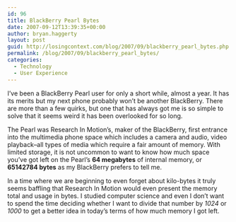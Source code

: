 ```yaml
---
id: 96
title: BlackBerry Pearl Bytes
date: 2007-09-12T13:39:35+00:00
author: bryan.haggerty
layout: post
guid: http://losingcontext.com/blog/2007/09/blackberry_pearl_bytes.php
permalink: /blog/2007/09/blackberry_pearl_bytes/
categories:
  - Technology
  - User Experience
---
```

I&#8217;ve been a BlackBerry Pearl user for only a short while, almost a year. It has its merits but my next phone probably won&#8217;t be another BlackBerry. There are more than a few quirks, but one that has always got me is so simple to solve that it seems weird it has been overlooked for so long.

The Pearl was Research In Motion&#8217;s, maker of the BlackBerry, first entrance into the multimedia phone space which includes a camera and audio, video playback&#8211;all types of media which require a fair amount of memory. With limited storage, it is not uncommon to want to know how much space you&#8217;ve got left on the Pearl&#8217;s **64 megabytes** of internal memory, or **65142784 bytes** as my BlackBerry prefers to tell me.

In a time where we are beginning to even forget about kilo-bytes it truly seems baffling that Research In Motion would even present the memory total and usage in bytes. I studied computer science and even I don&#8217;t want to spend the time deciding whether I want to divide that number by _1024_ or _1000_ to get a better idea in today&#8217;s terms of how much memory I got left.